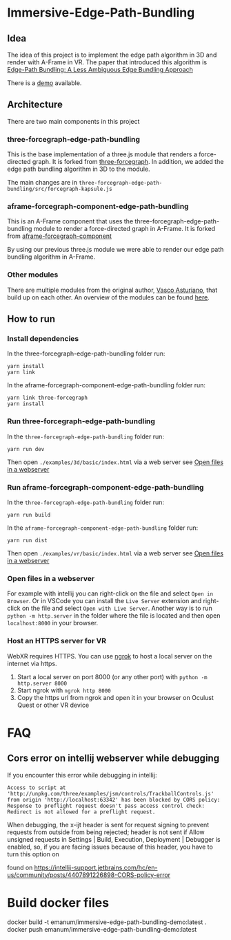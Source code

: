 # Immersive-Edge-Path-Bundling

## Idea

The idea of this project is to implement the edge path algorithm in 3D and render with A-Frame in VR.
The paper that introduced this algorithm is [Edge-Path Bundling: A Less Ambiguous Edge Bundling Approach](https://arxiv.org/abs/2108.05467)

There is a [demo](https://immersive-edge-path.emanum.dev/) available.

## Architecture

There are two main components in this project

### three-forcegraph-edge-path-bundling

This is the base implementation of a three.js module that renders a force-directed graph. It is forked from [three-forcegraph](https://github.com/vasturiano/three-forcegraph). 
In addition, we added the edge path bundling algorithm in 3D to the module.

The main changes are in 
`three-forcegraph-edge-path-bundling/src/forcegraph-kapsule.js`

### aframe-forcegraph-component-edge-path-bundling

This is an A-Frame component that uses the three-forcegraph-edge-path-bundling module to render a force-directed graph in A-Frame. It is forked from [aframe-forcegraph-component](https://github.com/vasturiano/aframe-forcegraph-component)

By using our previous three.js module we were able to render our edge path bundling algorithm in A-Frame.

### Other modules

There are multiple modules from the original author, [Vasco Asturiano](https://github.com/vasturiano), that build up on each other.
An overview of the modules can be found [here](https://vasturiano.github.io/react-force-graph/example/forcegraph-dependencies/).

## How to run 


### Install dependencies

In the three-forcegraph-edge-path-bundling folder run:

```
yarn install
yarn link
```

In the aframe-forcegraph-component-edge-path-bundling folder run:

```
yarn link three-forcegraph
yarn install
```

### Run three-forcegraph-edge-path-bundling

In the `three-forcegraph-edge-path-bundling` folder run:

```
yarn run dev
```

Then open `./examples/3d/basic/index.html` via a web server see [Open files in a webserver](#open-files-in-a-webserver)

### Run aframe-forcegraph-component-edge-path-bundling

In the `three-forcegraph-edge-path-bundling` folder run:

```
yarn run build
```

In the `aframe-forcegraph-component-edge-path-bundling` folder run:

```
yarn run dist
```

Then open `./examples/vr/basic/index.html` via a web server see [Open files in a webserver](#open-files-in-a-webserver)


### Open files in a webserver
For example with intellij you can right-click on the file and select `Open in Browser`. Or in VSCode you can install the `Live Server` extension and right-click on the file and select `Open with Live Server`.
Another way is to run `python -m http.server` in the folder where the file is located and then open `localhost:8000` in your browser.

### Host an HTTPS server for VR
WebXR requires HTTPS. You can use [ngrok](https://ngrok.com/) to host a local server on the internet via https. 

1. Start a local server on port 8000 (or any other port) with `python -m http.server 8000`
2. Start ngrok with `ngrok http 8000`
3. Copy the https url from ngrok and open it in your browser on Oculust Quest or other VR device

# FAQ


## Cors error on intellij webserver while debugging

If you encounter this error while debugging in intellij:
```
Access to script at 'http://unpkg.com/three/examples/jsm/controls/TrackballControls.js' from origin 'http://localhost:63342' has been blocked by CORS policy: Response to preflight request doesn't pass access control check: Redirect is not allowed for a preflight request.
```

When debugging, the x-ijt header is sent for request signing to prevent requests from outside from being rejected; header is not sent if Allow unsigned requests in Settings | Build, Execution, Deployment | Debugger is enabled, so, if you are facing issues because of this header, you have to turn this option on

found on https://intellij-support.jetbrains.com/hc/en-us/community/posts/4407891226898-CORS-policy-error


# Build docker files

docker build -t emanum/immersive-edge-path-bundling-demo:latest .
docker push emanum/immersive-edge-path-bundling-demo:latest